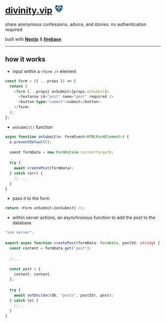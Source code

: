 # [divinity.vip](https://www.divinity.vip) <img src="/public/apple-touch-icon.png" style="width:30px" />

share anonymous confessions, advice, and stories. no authentication required

built with **[Nextjs](https://nextjs.org/)** & **[firebase](https://firebase.google.com/)**

---

## how it works

- input within a `<form />` element

```ts
const Form = ({ ...props }) => {
  return (
    <form {...props} onSubmit={props.onSubmit}>
      <textarea id="post" name="post" required />
      <button type="submit">submit</button>
    </form>
  );
};
```

- `onSubmit()` function

```ts
async function onSubmit(e: FormEvent<HTMLFormElement>) {
  e.preventDefault();

  const formData = new FormData(e.currentTarget);

  try {
    await createPost(formData);
  } catch (err) {
    // ...
  }
}
```

- pass it to the form

```ts
return <Form onSubmit={onSubmit} />;
```

- within server actions, an asynchronous function to add the post to the database

```ts
"use server";

export async function createPost(formData: FormData, postId: string) {
  const content = formData.get("post");

  //...

  const post = {
    content: content,
  };

  try {
    await setDoc(doc(db, "posts", postId), post);
  } catch (e) {
    //...
  }
}
```

